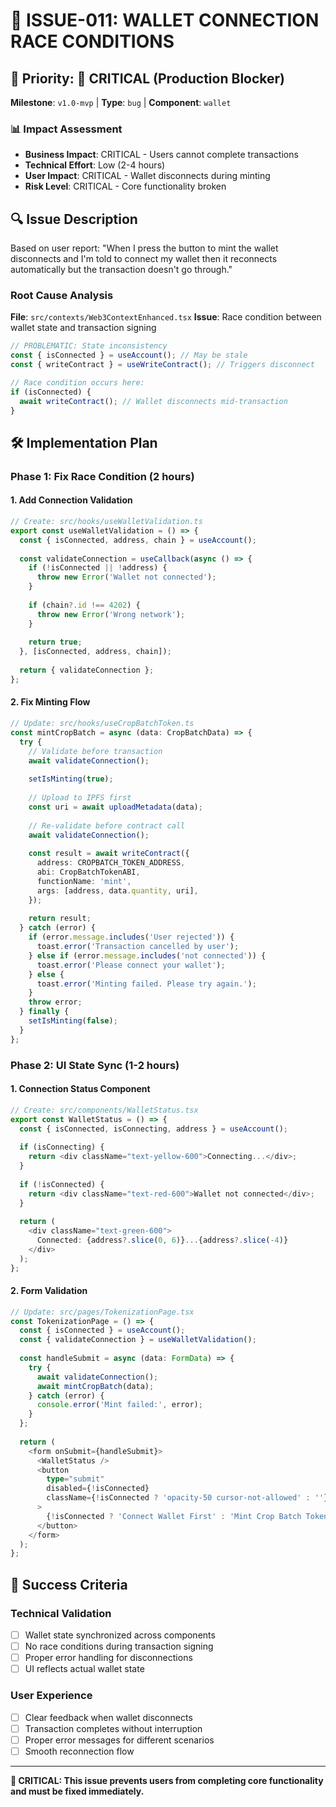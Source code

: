 # 🔗 ISSUE-011: WALLET CONNECTION RACE CONDITIONS

## 🎯 Priority: 🔴 CRITICAL (Production Blocker)
**Milestone**: `v1.0-mvp` | **Type**: `bug` | **Component**: `wallet`

### 📊 Impact Assessment
- **Business Impact**: CRITICAL - Users cannot complete transactions
- **Technical Effort**: Low (2-4 hours)
- **User Impact**: CRITICAL - Wallet disconnects during minting
- **Risk Level**: CRITICAL - Core functionality broken

## 🔍 Issue Description

Based on user report: "When I press the button to mint the wallet disconnects and I'm told to connect my wallet then it reconnects automatically but the transaction doesn't go through."

### Root Cause Analysis
**File**: `src/contexts/Web3ContextEnhanced.tsx`
**Issue**: Race condition between wallet state and transaction signing

```typescript
// PROBLEMATIC: State inconsistency
const { isConnected } = useAccount(); // May be stale
const { writeContract } = useWriteContract(); // Triggers disconnect

// Race condition occurs here:
if (isConnected) {
  await writeContract(); // Wallet disconnects mid-transaction
}
```

## 🛠️ Implementation Plan

### Phase 1: Fix Race Condition (2 hours)

#### 1. Add Connection Validation
```typescript
// Create: src/hooks/useWalletValidation.ts
export const useWalletValidation = () => {
  const { isConnected, address, chain } = useAccount();
  
  const validateConnection = useCallback(async () => {
    if (!isConnected || !address) {
      throw new Error('Wallet not connected');
    }
    
    if (chain?.id !== 4202) {
      throw new Error('Wrong network');
    }
    
    return true;
  }, [isConnected, address, chain]);
  
  return { validateConnection };
};
```

#### 2. Fix Minting Flow
```typescript
// Update: src/hooks/useCropBatchToken.ts
const mintCropBatch = async (data: CropBatchData) => {
  try {
    // Validate before transaction
    await validateConnection();
    
    setIsMinting(true);
    
    // Upload to IPFS first
    const uri = await uploadMetadata(data);
    
    // Re-validate before contract call
    await validateConnection();
    
    const result = await writeContract({
      address: CROPBATCH_TOKEN_ADDRESS,
      abi: CropBatchTokenABI,
      functionName: 'mint',
      args: [address, data.quantity, uri],
    });
    
    return result;
  } catch (error) {
    if (error.message.includes('User rejected')) {
      toast.error('Transaction cancelled by user');
    } else if (error.message.includes('not connected')) {
      toast.error('Please connect your wallet');
    } else {
      toast.error('Minting failed. Please try again.');
    }
    throw error;
  } finally {
    setIsMinting(false);
  }
};
```

### Phase 2: UI State Sync (1-2 hours)

#### 1. Connection Status Component
```typescript
// Create: src/components/WalletStatus.tsx
export const WalletStatus = () => {
  const { isConnected, isConnecting, address } = useAccount();
  
  if (isConnecting) {
    return <div className="text-yellow-600">Connecting...</div>;
  }
  
  if (!isConnected) {
    return <div className="text-red-600">Wallet not connected</div>;
  }
  
  return (
    <div className="text-green-600">
      Connected: {address?.slice(0, 6)}...{address?.slice(-4)}
    </div>
  );
};
```

#### 2. Form Validation
```typescript
// Update: src/pages/TokenizationPage.tsx
const TokenizationPage = () => {
  const { isConnected } = useAccount();
  const { validateConnection } = useWalletValidation();
  
  const handleSubmit = async (data: FormData) => {
    try {
      await validateConnection();
      await mintCropBatch(data);
    } catch (error) {
      console.error('Mint failed:', error);
    }
  };
  
  return (
    <form onSubmit={handleSubmit}>
      <WalletStatus />
      <button 
        type="submit" 
        disabled={!isConnected}
        className={!isConnected ? 'opacity-50 cursor-not-allowed' : ''}
      >
        {!isConnected ? 'Connect Wallet First' : 'Mint Crop Batch Token'}
      </button>
    </form>
  );
};
```

## 🎯 Success Criteria

### Technical Validation
- [ ] Wallet state synchronized across components
- [ ] No race conditions during transaction signing
- [ ] Proper error handling for disconnections
- [ ] UI reflects actual wallet state

### User Experience
- [ ] Clear feedback when wallet disconnects
- [ ] Transaction completes without interruption
- [ ] Proper error messages for different scenarios
- [ ] Smooth reconnection flow

---

**🔗 CRITICAL: This issue prevents users from completing core functionality and must be fixed immediately.**